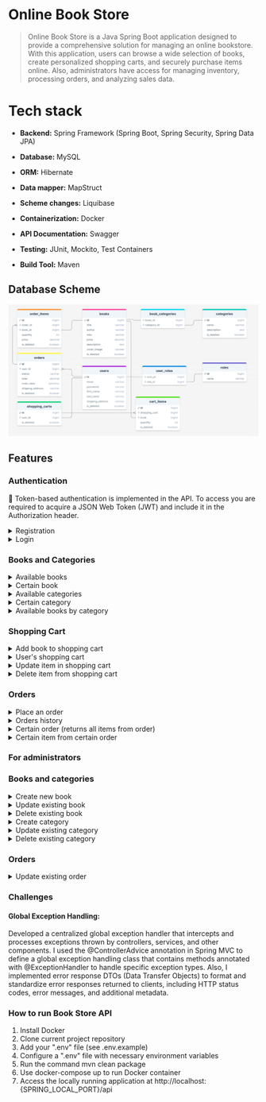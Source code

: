 #  Online Book Store

> Online Book Store is a Java Spring Boot application designed to provide 
> a comprehensive solution for managing an online bookstore. With this application, 
> users can browse a wide selection of books, create personalized shopping carts,
> and securely purchase items online. 
> Also, administrators have access for managing inventory, processing orders, and analyzing sales data.

#  Tech stack
- **Backend:** Spring Framework (Spring Boot, Spring Security, Spring Data JPA)

- **Database:** MySQL

- **ORM:** Hibernate

- **Data mapper:** MapStruct

- **Scheme changes:** Liquibase

- **Containerization:** Docker

- **API Documentation:** Swagger

- **Testing:** JUnit, Mockito, Test Containers

- **Build Tool:** Maven

## Database Scheme

![sheme](scheme.png)

## Features

### Authentication

🔑 Token-based authentication is implemented in the API. To access you are required to acquire a JSON Web Token (JWT) and include it in the Authorization header.

<details>
  <summary>Registration</summary>

* Endpoint ```/api/auth/register```
* HTTP Request: POST
* Request Body:
  ``` 
  {
    "email": "test.user@example.com",
    "password": "12345678",
    "repeatPassword": "12345678",
    "firstName": "Test",
    "lastName": "User",
    "shippingAddress": "123 Main St, City, Country"
  }
  ```
* Response: Status Code 200
* Response Body:
  ``` 
  {
    "id": 1,
    "email": "test.user@example.com",
    "firstName": "Test",
    "lastName": "User",
    "shippingAddress": "123 Main St, City, Country"
  }
  ```

</details>

<details>
  <summary>Login</summary>

* Endpoint ```/api/auth/login```
* HTTP Request: POST
* Request Body:
  ``` 
  {
      "email": "test.user@example.com",
      "password": "12345678"
  }
  ```
* Response: Status Code 200
* Response Body:
  ``` 
  {
      "token": "eyJhbGciOiJIUzI1NiIsInR5cCI6IkpXVCJ9.eyJzdWIiOiIxMjM0NTY3ODkwIiwibmFtZSI6IkpvaG4gRG9lIiwiaWF0IjoxNTE2MjM5MDIyfQ.SflKxwRJSMeKKF2QT4fwpMeJf36POk6yJV_adQssw5c"
  }
  ```

</details>

### Books and Categories

<details>
  <summary>Available books</summary>

* Endpoint ```/api/books```
* HTTP Request: GET
  * Response: Status Code 200
    * Response Body:
      ```
      [
          {
              "id": 1,
              "title": "Animal Farm",
              "author": "George Orwell",
              "isbn": "24546555677676776",
              "price": 30.00,
              "description": "Animal Farm is a beast fable, 
                in the form of a satirical allegorical novella, 
                by George Orwell, 
                first published in England on 17 August 1945",
              "coverImage": "https://www.example.com/images/book1.jpg",
              "categories": [2]
          },
          {
              "id": 2,
              "title": "Women",
              "author": "Charles Bukowski",
              "isbn": "735934362372328632",
              "price": 27.00,
              "description": "Women is a 1978 novel written by Charles Bukowski, 
                starring his semi-autobiographical character Henry Chinaski.",
              "coverImage": "https://www.example.com/images/book2.jpg",
              "categories": [1]
          }
      ]
      ```

</details>

<details>
  <summary>Certain book</summary>

* Endpoint ```/api/books/1```
* HTTP Request: GET
* Response: Status Code 200
* Response Body:
  ```
  {
      "id": 1,
      "title": "Animal Farm",
      "author": "George Orwell",
      "isbn": "24546555677676776",
      "price": 30.00,
      "description": "Animal Farm is a beast fable, 
        in the form of a satirical allegorical novella, 
        by George Orwell,
        first published in England on 17 August 1945",
      "coverImage": "https://www.example.com/images/book3.jpg",
      "categories": [2]
  }
  ```

</details>

<details>
  <summary>Available categories</summary>

* Endpoint ```/api/categories```
* HTTP Request: GET
* Response: Status Code 200
* Response Body:
  ```
  [
      {
          "id": 1,
          "name": "Autobiographical novel",
          "description": "Autobiographical novel books"
      },
      {
          "id": 2,
          "name": "Political satire",
          "description": "Political satire books"
      },
  ]
  ```

</details>

<details>
  <summary>Certain category</summary>

* Endpoint ```/api/categories/1```
* HTTP Request: GET
* Response: Status Code 200
* Response Body:
  ```
  {
      "id": 1,
      "name": "Autobiographical novel",
      "description": "Autobiographical novel books"
  }
  ```

</details>

<details>
  <summary>Available books by category</summary>

* Endpoint ```/api/categories/1/books```
* HTTP Request: GET
* Response: Status Code 200
* Response Body:
  ```
  {
      "id": 1,
      "title": "Animal Farm",
      "author": "George Orwell",
      "isbn": "24546555677676776",
      "price": 30.00,
      "description": "Animal Farm is a beast fable, 
        in the form of a satirical allegorical novella, 
        by George Orwell,
        first published in England on 17 August 1945",
      "coverImage": "https://www.example.com/images/book3.jpg",
      "categories": [2]
  }
  ```

</details>

### Shopping Cart

<details>
  <summary>Add book to shopping cart</summary>

* Endpoint ```/api/cart```
* HTTP Request: POST
* Request Body:
  ```
  {
    "bookId": "1",
    "quantity": "3"
  }
  ```
* Response Body:
  ```
  {
      "id": 1,
      "bookId": 1,
      "bookTitle": "Animal Farm",
      "quantity": 3
  }
  ```

</details>

<details>
  <summary>User's shopping cart</summary>

* Endpoint ```/api/cart```
* HTTP Request: GET
* Response: Status Code 200
* Response Body:
  ```
  [
      {
          "id": 1,
          "bookId": 1,
          "bookTitle": "Animal Farm",
          "quantity": 3
      }
  ]
  ```

</details>

<details>
  <summary>Update item in shopping cart</summary>

* Endpoint ```/api/cart/cart-items/1```
* HTTP Request: PUT
* Request Body:
  ```
  {
    "quantity": "2"
  }
  ```
* Response Body:
  ```
  {
      "id": 1,
      "bookId": 1,
      "bookTitle": "Animal Farm",
      "quantity": 2
  }
  ```

</details>

<details>
  <summary>Delete item from shopping cart</summary>

* Endpoint ```/api/cart/cart-items/1```
* HTTP Request: DELETE

</details>

### Orders

<details>
  <summary>Place an order</summary>

* Endpoint ```/api/orders```
* HTTP Request: POST
* Request Body:
  ```
  {
      "shippingAddress": "123 Main St, City, Country"
  }
  ```
* Response Body:
  ```
  {
      "id": 1,
      "userId": 1,
      "orderItems": [
          {
              "id": 1,
              "bookId": 1,
              "quantity": 3
          }
      ],
      "orderDate": "2024-04-02T14:10:23.316180965",
      "total": 90.00,
      "status": "PENDING"
  }
  ```

</details>

<details>
  <summary>Orders history</summary>

* Endpoint ```/api/orders```
* HTTP Request: GET
* Response Body:
  ```
  [
      {
          "id": 1,
          "userId": 1,
          "orderItems": [
              {
                  "id": 1,
                  "bookId": 1,
                  "quantity": 3
              }
          ],
          "orderDate": "2024-04-02T14:20:30.316180965",
          "total": 90.00,
          "status": "PENDING"
      }
  ]
  ```

</details>

<details>
  <summary>Certain order (returns all items from order)</summary>

* Endpoint ```/api/orders/1/items```
* HTTP Request: GET
* Response Body:
  ```
  [
        {
            "id": 1,
            "bookId": 1,
            "quantity": 3
        }
  ]
  ```

</details>

<details>
  <summary>Certain item from certain order</summary>

* Endpoint ```/api/orders/1/items/1```
* HTTP Request: GET
* Response Body:
  ```
  {
      "id": 1,
      "bookId": 1,
      "quantity": 3
  }
  ```

</details>

### For administrators

### Books and categories

<details>
  <summary>Create new book</summary>

* Endpoint ```/api/books```
* HTTP Request: POST
* Request Body:
  ```
  {
        "title": "Three Comrades",
        "author": "Erich Maria Remarque",
        "isbn": "97831614s4100",
        "price": 25.50,
        "description": "Three Comrades is a 1936 
          novel by the German author Erich Maria Remarque",
        "coverImage": "https://www.example.com/images/book3.jpg",
        "categories": [1]
  }
  ```
* Response Body:
  ```
  {
      "id": 1,
      "title": "Three Comrades",
      "author": "Erich Maria Remarque",
      "isbn": "9783161484100",
      "price": 17.50,
      "description": "Three Comrades is a 1936 
          novel by the German author Erich Maria Remarque",
      "coverImage": "https://www.example.com/images/book3.jpg",
      "categories": [1]
  }
  ```

</details>

<details>
  <summary>Update existing book</summary>

* Endpoint ```/api/books/1```
* HTTP Request: PUT
* Request Body:
  ```
  {
        "title": "Three Comrades",
        "author": "Erich Maria Remarque",
        "isbn": "97831614s4100",
        "price": 29.50,
        "description": "Three Comrades (German: Drei Kameraden) is a 1936 
          novel by the German author Erich Maria Remarque. ",
        "coverImage": "https://www.example.com/images/book3.jpg",
        "categories": [1]
  }
  ```
* Response Body:
  ```
  {
        "title": "Three Comrades",
        "author": "Erich Maria Remarque",
        "isbn": "97831614s4100",
        "price": 29.50,
        "description": "Three Comrades (German: Drei Kameraden) is a 1936 
          novel by the German author Erich Maria Remarque. ",
        "coverImage": "https://www.example.com/images/book3.jpg",
        "categories": [1]
  }
  ```
</details>

<details>
  <summary>Delete existing book</summary>

* Endpoint ```/api/books/1```
* HTTP Request: DELETE

</details>

<details>
  <summary>Create category</summary>

* Endpoint ```/api/categories```
* HTTP Request: POST
* Request Body:
  ```
  {
      "name": "Horror",
      "description": "Horror books"
  }
  ```
* Response Body:
  ```
  {
      "id": 3,
      "name": "Horror",
      "description": "Horror books"
  }
  ```

</details>

<details>
  <summary>Update existing category</summary>

* Endpoint ```/api/categories/1```
* HTTP Request: PUT
* Request Body:
  ```
  {
      "name": "Horror",
      "description": "Horror and not only books"
  }
  ```
* Response Body:
  ```
  {
      "id": 3,
      "name": "Horror",
      "description": "Horror and not only books"
  }
  ```

</details>


<details>
  <summary>Delete existing category</summary>

* Endpoint ```/api/categories/1```
* HTTP Request: DELETE

</details>

### Orders

<details>
  <summary>Update existing order</summary>


* Endpoint ```/api/orders/1```
* HTTP Request: PATCH
* Request Body:
  ```
  {
      "status": "DELIVERED"
  }
  ```
* Response Body:
  ```
  [
      {
          "id": 1,
          "userId": 1,
          "orderItems": [
              {
                  "id": 1,
                  "bookId": 1,
                  "quantity": 3
              }
          ],
          "orderDate": "2024-04-02T14:10:23.316180965",
          "total": 90.00,
          "status": "DELIVERED"
      }
  ]
  ```

</details>

###  Challenges
#### Global Exception Handling:
Developed a centralized global exception handler that intercepts 
and processes exceptions thrown by controllers, services, and other components. 
I used the @ControllerAdvice annotation in Spring MVC to define a global exception handling 
class that contains methods annotated with @ExceptionHandler to handle specific exception types. 
Also, I implemented error response DTOs (Data Transfer Objects) to format and 
standardize error responses returned to clients, including HTTP status codes, 
error messages, and additional metadata.

###  How to run Book Store API

1) Install Docker
2) Clone current project repository
3) Add your ".env" file (see .env.example)
3) Configure a ".env" file with necessary environment variables
4) Run the command mvn clean package
5) Use docker-compose up to run Docker container
6) Access the locally running application at http://localhost:{SPRING_LOCAL_PORT}/api

